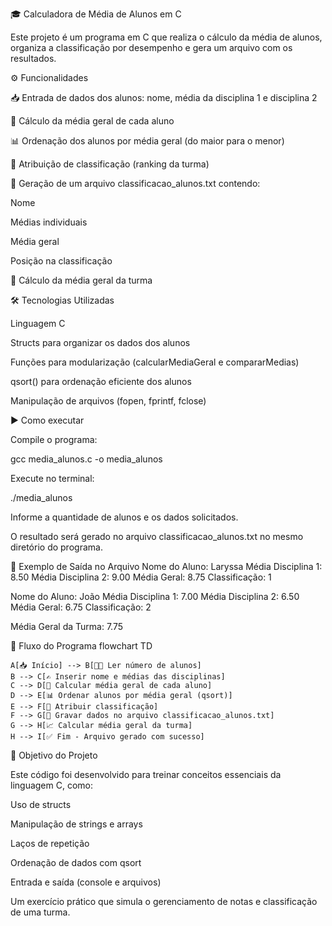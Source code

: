 🎓 Calculadora de Média de Alunos em C

Este projeto é um programa em C que realiza o cálculo da média de alunos, organiza a classificação por desempenho e gera um arquivo com os resultados.

⚙️ Funcionalidades

📥 Entrada de dados dos alunos: nome, média da disciplina 1 e disciplina 2

🧮 Cálculo da média geral de cada aluno

📊 Ordenação dos alunos por média geral (do maior para o menor)

🏅 Atribuição de classificação (ranking da turma)

📝 Geração de um arquivo classificacao_alunos.txt contendo:

Nome

Médias individuais

Média geral

Posição na classificação

🎯 Cálculo da média geral da turma

🛠️ Tecnologias Utilizadas

Linguagem C

Structs para organizar os dados dos alunos

Funções para modularização (calcularMediaGeral e compararMedias)

qsort() para ordenação eficiente dos alunos

Manipulação de arquivos (fopen, fprintf, fclose)

▶️ Como executar

Compile o programa:

gcc media_alunos.c -o media_alunos


Execute no terminal:

./media_alunos


Informe a quantidade de alunos e os dados solicitados.

O resultado será gerado no arquivo classificacao_alunos.txt no mesmo diretório do programa.

📂 Exemplo de Saída no Arquivo
Nome do Aluno: Laryssa
Média Disciplina 1: 8.50
Média Disciplina 2: 9.00
Média Geral: 8.75
Classificação: 1

Nome do Aluno: João
Média Disciplina 1: 7.00
Média Disciplina 2: 6.50
Média Geral: 6.75
Classificação: 2

Média Geral da Turma: 7.75

🔀 Fluxo do Programa
flowchart TD


    A[📥 Início] --> B[👩‍🎓 Ler número de alunos]
    B --> C[✍️ Inserir nome e médias das disciplinas]
    C --> D[🧮 Calcular média geral de cada aluno]
    D --> E[📊 Ordenar alunos por média geral (qsort)]
    E --> F[🏅 Atribuir classificação]
    F --> G[📝 Gravar dados no arquivo classificacao_alunos.txt]
    G --> H[📈 Calcular média geral da turma]
    H --> I[✅ Fim - Arquivo gerado com sucesso]


 🎯 Objetivo do Projeto

Este código foi desenvolvido para treinar conceitos essenciais da linguagem C, como:

Uso de structs

Manipulação de strings e arrays

Laços de repetição

Ordenação de dados com qsort

Entrada e saída (console e arquivos)

Um exercício prático que simula o gerenciamento de notas e classificação de uma turma.
